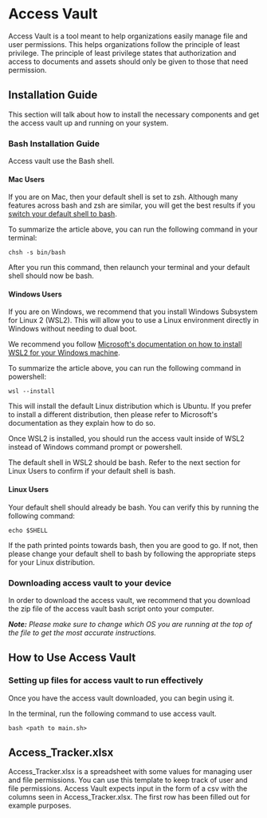 # Access Vault

Access Vault is a tool meant to help organizations easily manage file and user permissions. This helps organizations follow the principle of least privilege. The principle of least privilege states that authorization and access to documents and assets should only be given to those that need permission.

## Installation Guide 

This section will talk about how to install the necessary components and get the access vault up and running on your system.

### Bash Installation Guide

Access vault use the Bash shell.

#### Mac Users

If you are on Mac, then your default shell is set to zsh. Although many features across bash and zsh are similar, you will get the best results if you [switch your default shell to bash](https://www.cyberciti.biz/faq/change-default-shell-to-bash-on-macos-catalina/).

To summarize the article above, you can run the following command in your terminal:

```chsh -s bin/bash```

After you run this command, then relaunch your terminal and your default shell should now be bash. 

#### Windows Users

If you are on Windows, we recommend that you install Windows Subsystem for Linux 2 (WSL2). This will allow you to use a Linux environment directly in Windows without needing to dual boot. 

We recommend you follow [Microsoft's documentation on how to install WSL2 for your Windows machine](https://learn.microsoft.com/en-us/windows/wsl/install). 

To summarize the article above, you can run the following command in powershell:

```wsl --install```

This will install the default Linux distribution which is Ubuntu. If you prefer to install a different distribution, then please refer to Microsoft's documentation as they explain how to do so. 

Once WSL2 is installed, you should run the access vault inside of WSL2 instead of Windows command prompt or powershell. 

The default shell in WSL2 should be bash. Refer to the next section for Linux Users to confirm if your default shell is bash.

#### Linux Users

Your default shell should already be bash. You can verify this by running the following command:

```echo $SHELL```

If the path printed points towards bash, then you are good to go. If not, then please change your default shell to bash by following the appropriate steps for your Linux distribution.

### Downloading access vault to your device

In order to download the access vault, we recommend that you download the zip file of the access vault bash script onto your computer.

***Note:** Please make sure to change which OS you are running at the top of the file to get the most accurate instructions.*

## How to Use Access Vault

### Setting up files for access vault to run effectively

Once you have the access vault downloaded, you can begin using it.

In the terminal, run the following command to use access vault.

```bash <path to main.sh>```


## Access_Tracker.xlsx

Access_Tracker.xlsx is a spreadsheet with some values for managing user and file permissions. You can use this template to keep track of user and file permissions. Access Vault expects input in the form of a csv with the columns seen in Access_Tracker.xlsx. The first row has been filled out for example purposes.
